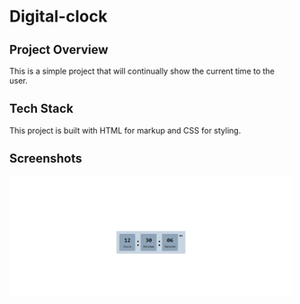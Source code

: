 # Digital-clock
## Project Overview
This is a simple project that will continually show the current time to the user.

## Tech Stack
This project is built with HTML for markup and CSS for styling.

## Screenshots
![](./screenshots/desktopIndex.png)